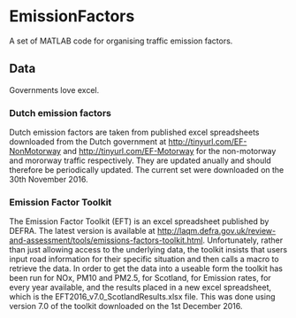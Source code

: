 # EmissionFactors
A set of MATLAB code for organising traffic emission factors.


## Data
Governments love excel.

### Dutch emission factors
Dutch emission factors are taken from published excel spreadsheets downloaded from the Dutch government at http://tinyurl.com/EF-NonMotorway and http://tinyurl.com/EF-Motorway for the non-motorway and mororway traffic respectively. They are updated anually and should therefore be periodically updated. The current set were downloaded on the 30th November 2016.

### Emission Factor Toolkit
The Emission Factor Toolkit (EFT) is an excel spreadsheet published by DEFRA. The latest version is available at http://laqm.defra.gov.uk/review-and-assessment/tools/emissions-factors-toolkit.html. Unfortunately, rather than just allowing access to the underlying data, the toolkit insists that users input road information for their specific situation and then calls a macro to retrieve the data. In order to get the data into a useable form the toolkit has been run for NOx, PM10 and PM2.5, for Scotland, for Emission rates, for every year available, and the results placed in a new excel spreadsheet, which is the EFT2016_v7.0_ScotlandResults.xlsx file. This was done using version 7.0 of the toolkit downloaded on the 1st December 2016.

